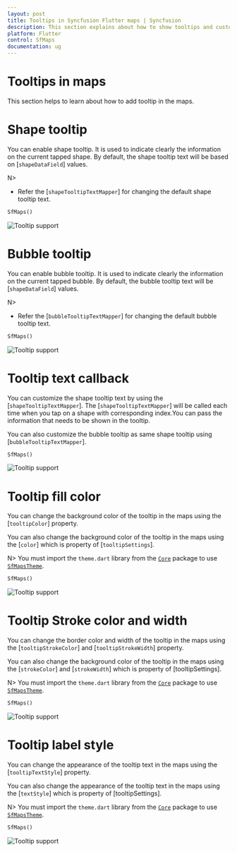 ```yaml
---
layout: post
title: Tooltips in Syncfusion Flutter maps | Syncfusion
description: This section explains about how to show tooltips and customize its appearance in the Flutter maps.
platform: Flutter
control: SfMaps
documentation: ug
---
```


# Tooltips in maps

This section helps to learn about how to add tooltip in the maps.

# Shape tooltip

You can enable shape tooltip. It is used to indicate clearly the information on the current tapped shape. By default, the shape tooltip text will be based on [`shapeDataField`] values.

N> 
* Refer the [`shapeTooltipTextMapper`] for changing the default shape tooltip text.

```dart
SfMaps()
```

![Tooltip support](images/tooltip/tooltip.png)

# Bubble tooltip

You can enable bubble tooltip. It is used to indicate clearly the information on the current tapped bubble. By default, the bubble tooltip text will be [`shapeDataField`] values.

N> 
* Refer the [`bubbleTooltipTextMapper`] for changing the default bubble tooltip text.

```dart
SfMaps()
```

![Tooltip support](images/tooltip/tooltip.png)

# Tooltip text callback

You can customize the shape tooltip text by using the [`shapeTooltipTextMapper`]. The [`shapeTooltipTextMapper`] will be called each time when you tap on a shape with corresponding index.You can pass the information that needs to be shown in the tooltip.

You can also customize the bubble tooltip as same shape tooltip using [`bubbleTooltipTextMapper`].

```dart
SfMaps()
```

![Tooltip support](images/tooltip/tooltip.png)

# Tooltip fill color

You can change the background color of the tooltip in the maps using the [`tooltipColor`] property.

You can also change the background color of the tooltip in the maps using the [`color`] which is property of [`tooltipSettings`].

N> You must import the `theme.dart` library from the [`Core`](https://pub.dev/packages/syncfusion_flutter_core) package to use [`SfMapsTheme`](https://pub.dev/documentation/syncfusion_flutter_core/latest/theme/SfMapsTheme-class.html).

```dart
SfMaps()
```

![Tooltip support](images/tooltip/tooltip.png)

# Tooltip Stroke color and width

You can change the border color and width of the tooltip in the maps using the [`tooltipStrokeColor`] and [`tooltipStrokeWidth`] property.

You can also change the background color of the tooltip in the maps using the [`strokeColor`] and [`strokeWidth`] which is property of [tooltipSettings].

N> You must import the `theme.dart` library from the [`Core`](https://pub.dev/packages/syncfusion_flutter_core) package to use [`SfMapsTheme`](https://pub.dev/documentation/syncfusion_flutter_core/latest/theme/SfMapsTheme-class.html).

```dart
SfMaps()
```

![Tooltip support](images/tooltip/tooltip.png)

# Tooltip label style

You can change the appearance of the tooltip text in the maps using the [`tooltipTextStyle`] property.

You can also change the appearance of the tooltip text in the maps using the [`textStyle`] which is property of [tooltipSettings].

N> You must import the `theme.dart` library from the [`Core`](https://pub.dev/packages/syncfusion_flutter_core) package to use [`SfMapsTheme`](https://pub.dev/documentation/syncfusion_flutter_core/latest/theme/SfMapsTheme-class.html).

```dart
SfMaps()
```

![Tooltip support](images/tooltip/tooltip.png)